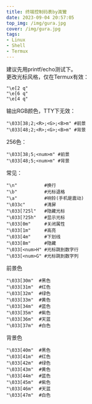 ```yaml
---
title: 终端控制码表by渢鸞
date: 2023-09-04 20:57:05
top_img: /img/gura.jpg
cover: /img/gura.jpg
tags:
- Linux
- Shell
- Termux
---
```

建议先用printf/echo测试下。      
更改光标风格，仅在Termux有效：      
```
"\e[2 q"
"\e[6 q"
"\e[4 q"
```
输出RGB颜色，TTY下无效：
```
"\033[38;2;<R>;<G>;<B>m" #前景
"\033[48;2;<R>;<G>;<B>m" #背景
```
256色：
```
"\033[38;5;<num>m" #前景
"\033[48;5;<num>m" #背景
```
常见：
```
"\n"          #换行
"\b"          #光标退格
"\a"          #响铃(手机是震动)
"\033c"       #清屏
"\033[?25l"   #隐藏光标
"\033[?25h"   #显示光标
"\033[0m"     #关闭属性
"\033[1m"     #高亮
"\033[4m"     #下划线
"\033[8m"     #隐藏
"\033[<num>H" #光标跳到数字行
"\033[<num>G" #光标跳到数字列
```
前景色
```
"\033[30m"  #黑色
"\033[31m"  #红色
"\033[32m"  #绿色
"\033[33m"  #黄色
"\033[34m"  #蓝色
"\033[35m"  #紫色
"\033[36m"  #天蓝
"\033[37m"  #白色
```
背景色
```
"\033[40m"  #黑色
"\033[41m"  #红色
"\033[42m"  #绿色
"\033[43m"  #黄色
"\033[44m"  #蓝色
"\033[45m"  #紫色
"\033[46m"  #天蓝
"\033[47m"  #白色
```